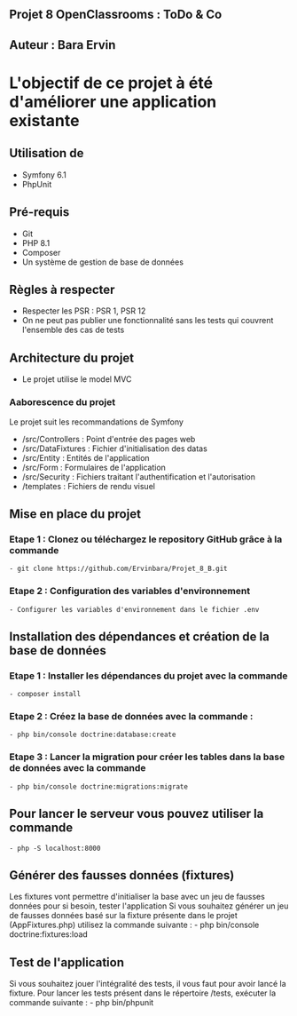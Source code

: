 ## Projet 8 OpenClassrooms : ToDo & Co

## Auteur : Bara Ervin

# L'objectif de ce projet à été d'améliorer une application existante

## Utilisation de 
*  Symfony 6.1
*  PhpUnit
## Pré-requis 
*  Git
*  PHP 8.1
*  Composer
*  Un système de gestion de base de données

## Règles à respecter
*  Respecter les PSR : PSR 1, PSR 12
*  On ne peut pas publier une fonctionnalité sans les tests qui couvrent l'ensemble des cas de tests  

## Architecture du projet
* Le projet utilise le model MVC
### Aaborescence du projet
Le projet suit les recommandations de Symfony
* /src/Controllers : Point d'entrée des pages web   
* /src/DataFixtures : Fichier d'initialisation des datas
* /src/Entity : Entités de l'application   
* /src/Form : Formulaires de l'application   
* /src/Security : Fichiers traitant l'authentification et l'autorisation
* /templates : Fichiers de rendu visuel

## Mise en place du projet

### Etape 1 : Clonez ou téléchargez le repository GitHub grâce à la commande
    - git clone https://github.com/Ervinbara/Projet_8_B.git

### Etape 2 : Configuration des variables d'environnement
    - Configurer les variables d'environnement dans le fichier .env

## Installation des dépendances et création de la base de données

### Etape 1 : Installer les dépendances du projet avec la commande
    - composer install
### Etape 2 : Créez la base de données avec la commande :
    - php bin/console doctrine:database:create
### Etape 3 : Lancer la migration pour créer les tables dans la base de données avec la commande
    - php bin/console doctrine:migrations:migrate

## Pour lancer le serveur vous pouvez utiliser la commande
    - php -S localhost:8000

## Générer des fausses données (fixtures)

Les fixtures vont permettre d'initialiser la base avec un jeu de fausses données pour si besoin, tester l'application
Si vous souhaitez générer un jeu de fausses données basé sur la fixture présente dans le projet (AppFixtures.php) utilisez la commande suivante :
    - php bin/console doctrine:fixtures:load

## Test de l'application

Si vous souhaitez jouer l'intégralité des tests, il vous faut pour avoir lancé la fixture. 
Pour lancer les tests présent dans le répertoire /tests, exécuter la commande suivante : 
    - php bin/phpunit
